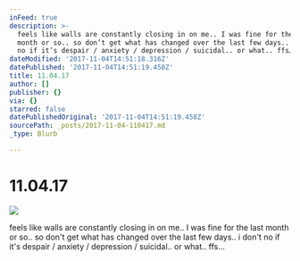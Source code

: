 ```yaml
---
inFeed: true
description: >-
  feels like walls are constantly closing in on me.. I was fine for the last
  month or so.. so don’t get what has changed over the last few days.. i don’t
  no if it’s despair / anxiety / depression / suicidal.. or what.. ffs…
dateModified: '2017-11-04T14:51:18.316Z'
datePublished: '2017-11-04T14:51:19.458Z'
title: 11.04.17
author: []
publisher: {}
via: {}
starred: false
datePublishedOriginal: '2017-11-04T14:51:19.458Z'
sourcePath: _posts/2017-11-04-110417.md
_type: Blurb

---
```

# 11.04.17
![](https://the-grid-user-content.s3-us-west-2.amazonaws.com/2c4c36c3-03ad-41e6-9064-50a3af418317.jpg)

feels like walls are constantly closing in on me.. I was fine for the last month or so.. so don't get what has changed over the last few days.. i don't no if it's despair / anxiety / depression / suicidal.. or what.. ffs...